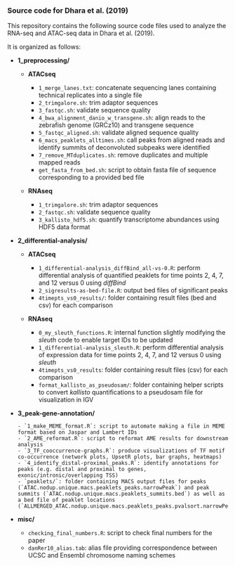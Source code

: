 ### Source code for Dhara et al. (2019)

This repository contains the following source code files used to analyze the RNA-seq and ATAC-seq data in Dhara et al. (2019).

It is organized as follows:

- **1_preprocessing/**
    - **ATACseq**

        - `1_merge_lanes.txt`: concatenate sequencing lanes containing technical replicates into a single file
        - `2_trimgalore.sh`: trim adaptor sequences
        - `3_fastqc.sh`: validate sequence quality
        - `4_bwa_alignment_danio_w_transgene.sh`: align reads to the zebrafish genome (GRCz10) and transgene sequence
        - `5_fastqc_aligned.sh`: validate aligned sequence quality
        - `6_macs_peaklets_alltimes.sh`: call peaks from aligned reads and identify summits of deconvoluted subpeaks were identified
        - `7_remove_MTduplicates.sh`: remove duplicates and multiple mapped reads
        - `get_fasta_from_bed.sh`: script to obtain fasta file of sequence corresponding to a provided bed file


    - **RNAseq**

        - `1_trimgalore.sh`: trim adaptor sequences 
        - `2_fastqc.sh`: validate sequence quality
        - `3_kallisto_hdf5.sh`: quantify transcriptome abundances using HDF5 data format

- **2_differential-analysis/**

    - **ATACseq**  
        - `1_differential-analysis_diffBind_all-vs-0.R`: perform differential analysis of quantified peaklets for time points 2, 4, 7, and 12 versus 0 using *diffBind*  
        - `2_sigresults-as-bed-file.R`: output bed files of significant peaks  
        - `4timepts_vs0_results/`: folder containing result files (bed and csv) for each comparison

    - **RNAseq**
        - `0_my_sleuth_functions.R`: internal function slightly modifying the *sleuth* code to enable target IDs to be updated  
        - `1_differential-analysis_sleuth.R`: perform differential analysis of expression data for time points 2, 4, 7, and 12 versus 0 using *sleuth*  
        - `4timepts_vs0_results`: folder containing result files (csv) for each comparison  
        - `format_kallisto_as_pseudosam/`: folder containing helper scripts to convert *kallisto* quantifications to a pseudosam file for visualization in IGV


- **3_peak-gene-annotation/**

      - `1_make_MEME_format.R`: script to automate making a file in MEME format based on Jaspar and Lambert IDs
      - `2_AME_reformat.R`: script to reformat AME results for downstream analysis
      - `3_TF_cooccurrence-graphs.R`: produce visualizations of TF motif co-occurrence (network plots, UpsetR plots, bar graphs, heatmaps)
      - `4_identify_distal-proximal_peaks.R`: identify annotations for peaks (e.g. distal and proximal to genes, exonic/intronic/overlapping TSS)
      - `peaklets/`: folder containing MACS output files for peaks (`ATAC.nodup.unique.macs.peaklets_peaks.narrowPeak`) and peak summits (`ATAC.nodup.unique.macs.peaklets_summits.bed`) as well as a bed file of peaklet locations (`ALLMERGED_ATAC.nodup.unique.macs.peaklets_peaks.pvalsort.narrowPeak_500bp.bed`)

- **misc/**
  - `checking_final_numbers.R`: script to check final numbers for the paper
   - `danRer10_alias.tab`: alias file providing correspondence between UCSC and Ensembl chromosome naming schemes